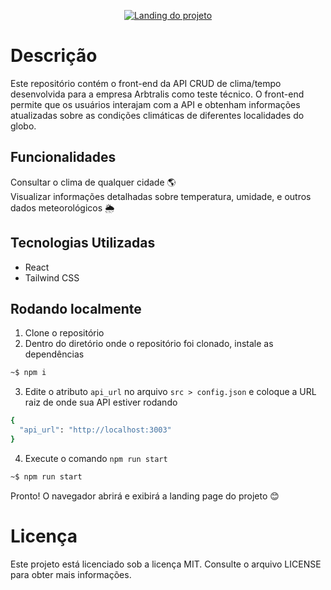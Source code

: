 <p align="center">
  <a href="http://nestjs.com/" target="blank"><img src="https://res.cloudinary.com/dmo7nzytn/image/upload/v1687982181/image_2_qbhcsz.png" alt="Landing do projeto" /></a>
</p>

# Descrição
Este repositório contém o front-end da API CRUD de clima/tempo desenvolvida para a empresa Arbtralis como teste técnico. O front-end permite que os usuários interajam com a API e obtenham informações atualizadas sobre as condições climáticas de diferentes localidades do globo.

## Funcionalidades
Consultar o clima de qualquer cidade 🌎 <br/>
Visualizar informações detalhadas sobre temperatura, umidade, e outros dados meteorológicos 🌦️ <br/>
##  Tecnologias Utilizadas
- React
- Tailwind CSS

## Rodando localmente
1. Clone o repositório
2. Dentro do diretório onde o repositório foi clonado, instale as dependências
```bash
~$ npm i
```
3. Edite o atributo `api_url` no arquivo `src > config.json` e coloque a URL raiz de onde sua API estiver rodando
```bash
{
  "api_url": "http://localhost:3003"
}
```
4. Execute o comando `npm run start`
```bash
~$ npm run start
```
Pronto! O navegador abrirá e exibirá a landing page do projeto 😊

# Licença
Este projeto está licenciado sob a licença MIT. Consulte o arquivo LICENSE para obter mais informações.

